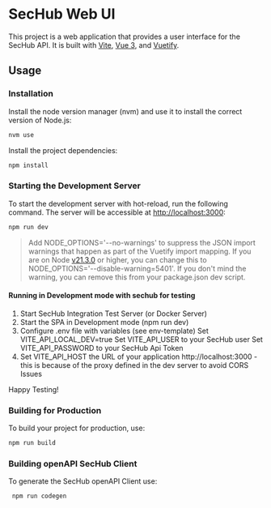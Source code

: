 <!-- SPDX-License-Identifier: MIT --->
# SecHub Web UI

This project is a web application that provides a user interface for the SecHub API. It is built with [Vite](https://vitejs.dev/), [Vue 3](https://v3.vuejs.org/), and [Vuetify](https://vuetifyjs.com/en/).

## Usage

### Installation

Install the node version manager (nvm) and use it to install the correct version of Node.js:

```bash
nvm use
```

Install the project dependencies:

```bash
npm install
```

### Starting the Development Server

To start the development server with hot-reload, run the following command. The server will be accessible at [http://localhost:3000](http://localhost:3000):

```bash
npm run dev
```

> Add NODE_OPTIONS='--no-warnings' to suppress the JSON import warnings that happen as part of the Vuetify import mapping. If you are on Node [v21.3.0](https://nodejs.org/en/blog/release/v21.3.0) or higher, you can change this to NODE_OPTIONS='--disable-warning=5401'. If you don't mind the warning, you can remove this from your package.json dev script.

#### Running in Development mode with sechub for testing

1. Start SecHub Integration Test Server (or Docker Server)
2. Start the SPA in Development mode (npm run dev)
4. Configure .env file with variables (see env-template)
Set VITE_API_LOCAL_DEV=true
Set VITE_API_USER to your SecHub user
Set VITE_API_PASSWORD to your SecHub Api Token
5. Set VITE_API_HOST the URL of your application http://localhost:3000 - this is because of the proxy defined in the dev server to avoid CORS Issues

Happy Testing!

### Building for Production

To build your project for production, use:

```bash
npm run build
```

### Building openAPI SecHub Client

To generate the SecHub openAPI Client use:

```bash
 npm run codegen
 ```

